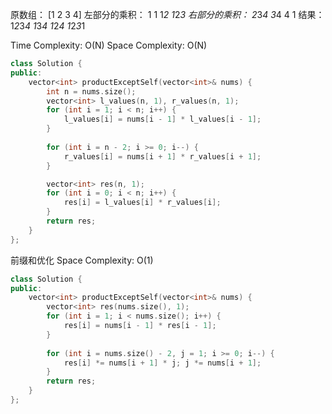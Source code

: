 
原数组：       [1       2       3       4]
左部分的乘积：   1       1      1*2    1*2*3
右部分的乘积： 2*3*4    3*4      4      1
结果：        1*2*3*4  1*3*4   1*2*4  1*2*3*1


Time Complexity: O(N)
Space Complexity: O(N)
```c++
class Solution {
public:
    vector<int> productExceptSelf(vector<int>& nums) {
        int n = nums.size();
        vector<int> l_values(n, 1), r_values(n, 1);
        for (int i = 1; i < n; i++) {
            l_values[i] = nums[i - 1] * l_values[i - 1];
        }
        
        for (int i = n - 2; i >= 0; i--) {
            r_values[i] = nums[i + 1] * r_values[i + 1];
        }

        vector<int> res(n, 1);
        for (int i = 0; i < n; i++) {
            res[i] = l_values[i] * r_values[i];
        }
        return res;
    }
};
```

前缀和优化
Space Complexity: O(1)
```c++
class Solution {
public:
    vector<int> productExceptSelf(vector<int>& nums) {
        vector<int> res(nums.size(), 1);
        for (int i = 1; i < nums.size(); i++) {
            res[i] = nums[i - 1] * res[i - 1];
        }
        
        for (int i = nums.size() - 2, j = 1; i >= 0; i--) {
            res[i] *= nums[i + 1] * j; j *= nums[i + 1];
        }
        return res;
    }
};
```
